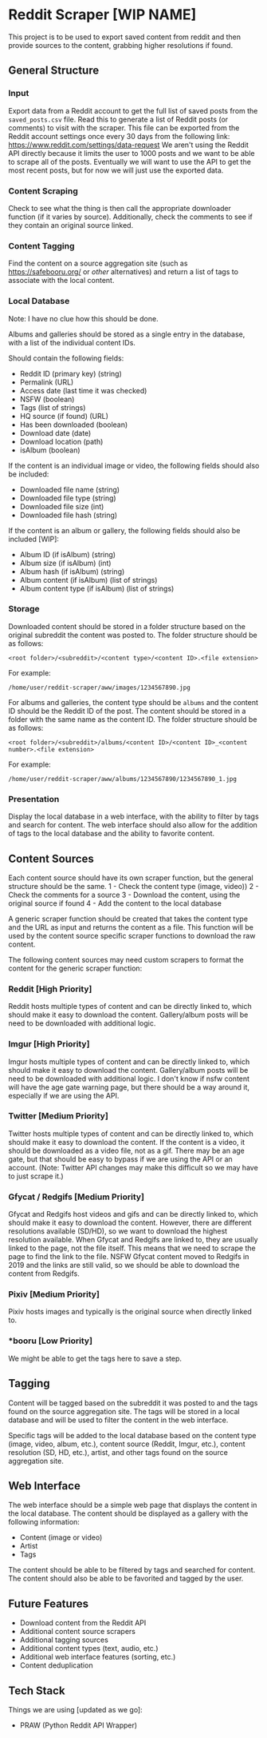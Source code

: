 # Reddit Scraper [WIP NAME]

This project is to be used to export saved content from reddit and then provide sources to the content, grabbing higher resolutions if found.

## General Structure

### Input

Export data from a Reddit account to get the full list of saved posts from the `saved_posts.csv` file. Read this to generate a list of Reddit posts (or comments) to visit with the scraper. This file can be exported from the Reddit account settings once every 30 days from the following link: <https://www.reddit.com/settings/data-request>
We aren't using the Reddit API directly because it limits the user to 1000 posts and we want to be able to scrape all of the posts. Eventually we will want to use the API to get the most recent posts, but for now we will just use the exported data.

### Content Scraping

Check to see what the thing is then call the appropriate downloader function (if it varies by source).
Additionally, check the comments to see if they contain an original source linked.

### Content Tagging

Find the content on a source aggregation site (such as <https://safebooru.org/> or *other* alternatives) and return a list of tags to associate with the local content.

### Local Database

Note: I have no clue how this should be done.

Albums and galleries should be stored as a single entry in the database, with a list of the individual content IDs.

Should contain the following fields:

- Reddit ID (primary key) (string)
- Permalink (URL)
- Access date (last time it was checked)
- NSFW (boolean)
- Tags (list of strings)
- HQ source (if found) (URL)
- Has been downloaded (boolean)
- Download date (date)
- Download location (path)
- isAlbum (boolean)

If the content is an individual image or video, the following fields should also be included:

- Downloaded file name (string)
- Downloaded file type (string)
- Downloaded file size (int)
- Downloaded file hash (string)

If the content is an album or gallery, the following fields should also be included [WIP]:

- Album ID (if isAlbum) (string)
- Album size (if isAlbum) (int)
- Album hash (if isAlbum) (string)
- Album content (if isAlbum) (list of strings)
- Album content type (if isAlbum) (list of strings)

### Storage

Downloaded content should be stored in a folder structure based on the original subreddit the content was posted to. The folder structure should be as follows:

`<root folder>/<subreddit>/<content type>/<content ID>.<file extension>`

For example:

`/home/user/reddit-scraper/aww/images/1234567890.jpg`

For albums and galleries, the content type should be `albums` and the content ID should be the Reddit ID of the post. The content should be stored in a folder with the same name as the content ID. The folder structure should be as follows:

`<root folder>/<subreddit>/albums/<content ID>/<content ID>_<content number>.<file extension>`

For example:

`/home/user/reddit-scraper/aww/albums/1234567890/1234567890_1.jpg`

### Presentation

Display the local database in a web interface, with the ability to filter by tags and search for content. The web interface should also allow for the addition of tags to the local database and the ability to favorite content. 

## Content Sources

Each content source should have its own scraper function, but the general structure should be the same.
    1 - Check the content type (image, video))
    2 - Check the comments for a source
    3 - Download the content, using the original source if found
    4 - Add the content to the local database

A generic scraper function should be created that takes the content type and the URL as input and returns the content as a file. This function will be used by the content source specific scraper functions to download the raw content.

The following content sources may need custom scrapers to format the content for the generic scraper function:

### Reddit [High Priority]

Reddit hosts multiple types of content and can be directly linked to, which should make it easy to download the content.
Gallery/album posts will be need to be downloaded with additional logic.

### Imgur [High Priority]

Imgur hosts multiple types of content and can be directly linked to, which should make it easy to download the content.
Gallery/album posts will be need to be downloaded with additional logic.
I don't know if nsfw content will have the age gate warning page, but there should be a way around it, especially if we are using the API.

### Twitter [Medium Priority]

Twitter hosts multiple types of content and can be directly linked to, which should make it easy to download the content.
If the content is a video, it should be downloaded as a video file, not as a gif.
There may be an age gate, but that should be easy to bypass if we are using the API or an account. (Note: Twitter API changes may make this difficult so we may have to just scrape it.)

### Gfycat / Redgifs [Medium Priority]

Gfycat and Redgifs host videos and gifs and can be directly linked to, which should make it easy to download the content. However, there are different resolutions available (SD/HD), so we want to download the highest resolution available.
When Gfycat and Redgifs are linked to, they are usually linked to the page, not the file itself. This means that we need to scrape the page to find the link to the file.
NSFW Gfycat content moved to Redgifs in 2019 and the links are still valid, so we should be able to download the content from Redgifs.

### Pixiv [Medium Priority]

Pixiv hosts images and typically is the original source when directly linked to.

### *booru [Low Priority]

We might be able to get the tags here to save a step.

## Tagging

Content will be tagged based on the subreddit it was posted to and the tags found on the source aggregation site. The tags will be stored in a local database and will be used to filter the content in the web interface.

Specific tags will be added to the local database based on the content type (image, video, album, etc.), content source (Reddit, Imgur, etc.), content resolution (SD, HD, etc.), artist, and other tags found on the source aggregation site.

## Web Interface

The web interface should be a simple web page that displays the content in the local database. The content should be displayed as a gallery with the following information:

- Content (image or video)
- Artist
- Tags

The content should be able to be filtered by tags and searched for content. The content should also be able to be favorited and tagged by the user.

## Future Features

- Download content from the Reddit API
- Additional content source scrapers
- Additional tagging sources
- Additional content types (text, audio, etc.)
- Additional web interface features (sorting, etc.)
- Content deduplication

## Tech Stack

Things we are using [updated as we go]:

- PRAW (Python Reddit API Wrapper)
